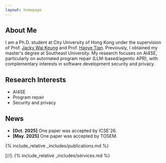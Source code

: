 ```yaml
---
layout: homepage
---
```


## About Me

I am a Ph.D. student at City University of Hong Kong under the supervision of Prof. [Jacky Wai Keung](https://scholars.cityu.edu.hk/en/persons/jwkeung/) and Prof. [Haoye Tian](https://haoyetiancoder.github.io/). Previously, I obtained my master's degree at Southeast University. My research focuses on AI4SE, particularly on automated program repair (LLM-based/agentic APR), with complementary interests in software development security and privacy.

## Research Interests

- AI4SE
- Program repair
- Security and privacy

## News

- **[Oct. 2025]** One paper was accepted by ICSE'26.
- **[May. 2025]** One paper was accepted by TOSEM.

{% include_relative _includes/publications.md %}

[//]: {% include_relative _includes/services.md %}
